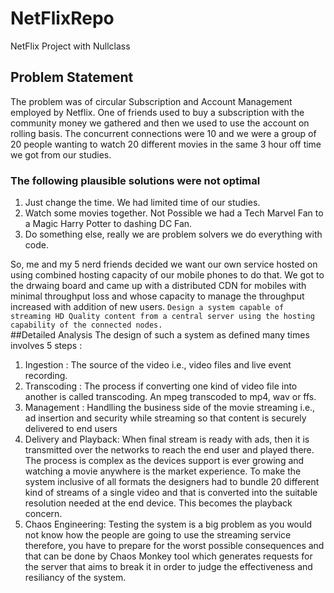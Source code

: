# NetFlixRepo
NetFlix Project with Nullclass
## Problem Statement 
The problem was of circular Subscription and Account Management employed by Netflix.
One of friends used to buy a subscription with the community money we gathered and then we used to use the account on rolling basis. The concurrent connections were 10 and we were a group of 20 people wanting to watch 20 different movies in the same 3 hour off time we got from our studies. 
### The following plausible solutions were not optimal 
1. Just change the time.  We had limited time of our studies.
2. Watch some movies together. Not Possible we had a Tech Marvel Fan to a Magic Harry Potter to dashing DC Fan.
3. Do something else, really we are problem solvers we do everything with code.


So, me and my 5 nerd friends decided we want our own service hosted on using combined hosting capacity of our mobile phones to do that. We got to the drwaing board and came up with a distributed CDN for mobiles with minimal throughput loss and whose capacity to manage the throughput increased with addition of new users.
```Design a system capable of streaming HD Quality content from a central server using the hosting capability of the connected nodes.```  
##Detailed Analysis 
The design of such a system as defined many times involves 5 steps : 
1. Ingestion : The source of the video i.e., video files and live event recording.
2. Transcoding : The process if converting one kind of video file into another is called transcoding. An mpeg transcoded to mp4, wav or ffs. 
3. Management : Handlling the business side of the movie streaming i.e., ad insertion and security while streaming so that content is securely delivered to end users 
4. Delivery and Playback: When final stream is ready with ads, then it is transmitted over the networks to reach the end user and played there. The process is complex as the devices support is ever growing and watching a movie anywhere is the market experience. To make the system inclusive of all formats the designers had to bundle 20 different kind of streams of a single video and that is converted into the suitable resolution needed at the end device. This becomes the playback concern. 
5. Chaos Engineering: Testing the system is a big problem as you would not know how the people are going to use the streaming service therefore, you have to prepare for the worst possible consequences and that can be done by Chaos Monkey tool which generates requests for the server that aims to break it in order to judge the effectiveness and resiliancy of the system.
